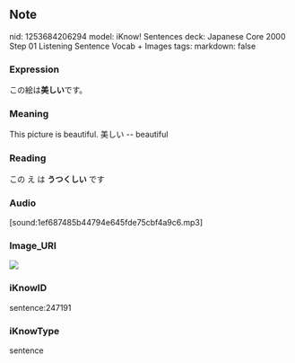 ## Note
nid: 1253684206294
model: iKnow! Sentences
deck: Japanese Core 2000 Step 01 Listening Sentence Vocab + Images
tags: 
markdown: false

### Expression
<!DOCTYPE html>
<title></title>
この絵は<b>美しい</b>です。



### Meaning
This picture is beautiful.
美しい -- beautiful

### Reading
<!DOCTYPE html>
<title></title>
この え は <b>うつくしい</b> です



### Audio
[sound:1ef687485b44794e645fde75cbf4a9c6.mp3]

### Image_URI
<!DOCTYPE html>
<title></title>
<img src="d3e5ef08537dda933d16b0ac101e65bf.jpg">



### iKnowID
sentence:247191

### iKnowType
sentence
